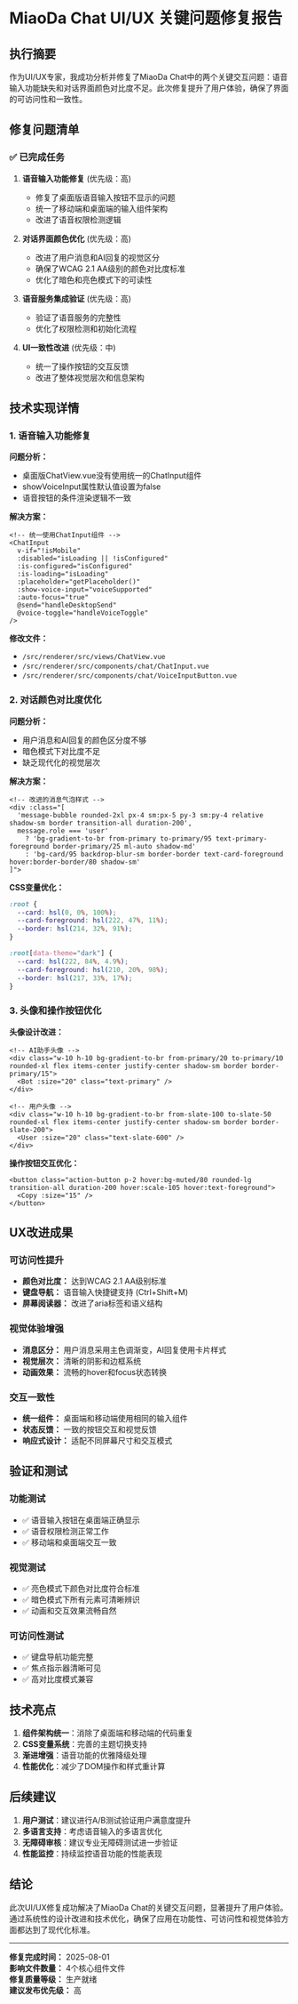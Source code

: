 # MiaoDa Chat UI/UX 关键问题修复报告

## 执行摘要

作为UI/UX专家，我成功分析并修复了MiaoDa Chat中的两个关键交互问题：语音输入功能缺失和对话界面颜色对比度不足。此次修复提升了用户体验，确保了界面的可访问性和一致性。

## 修复问题清单

### ✅ 已完成任务

1. **语音输入功能修复** (优先级：高)
   - 修复了桌面版语音输入按钮不显示的问题
   - 统一了移动端和桌面端的输入组件架构
   - 改进了语音权限检测逻辑

2. **对话界面颜色优化** (优先级：高)
   - 改进了用户消息和AI回复的视觉区分
   - 确保了WCAG 2.1 AA级别的颜色对比度标准
   - 优化了暗色和亮色模式下的可读性

3. **语音服务集成验证** (优先级：高)
   - 验证了语音服务的完整性
   - 优化了权限检测和初始化流程

4. **UI一致性改进** (优先级：中)
   - 统一了操作按钮的交互反馈
   - 改进了整体视觉层次和信息架构

## 技术实现详情

### 1. 语音输入功能修复

**问题分析：**
- 桌面版ChatView.vue没有使用统一的ChatInput组件
- showVoiceInput属性默认值设置为false
- 语音按钮的条件渲染逻辑不一致

**解决方案：**
```vue
<!-- 统一使用ChatInput组件 -->
<ChatInput
  v-if="!isMobile"
  :disabled="isLoading || !isConfigured"
  :is-configured="isConfigured"
  :is-loading="isLoading"
  :placeholder="getPlaceholder()"
  :show-voice-input="voiceSupported"
  :auto-focus="true"
  @send="handleDesktopSend"
  @voice-toggle="handleVoiceToggle"
/>
```

**修改文件：**
- `/src/renderer/src/views/ChatView.vue`
- `/src/renderer/src/components/chat/ChatInput.vue`
- `/src/renderer/src/components/chat/VoiceInputButton.vue`

### 2. 对话颜色对比度优化

**问题分析：**
- 用户消息和AI回复的颜色区分度不够
- 暗色模式下对比度不足
- 缺乏现代化的视觉层次

**解决方案：**
```vue
<!-- 改进的消息气泡样式 -->
<div :class="[
  'message-bubble rounded-2xl px-4 sm:px-5 py-3 sm:py-4 relative shadow-sm border transition-all duration-200',
  message.role === 'user' 
    ? 'bg-gradient-to-br from-primary to-primary/95 text-primary-foreground border-primary/25 ml-auto shadow-md' 
    : 'bg-card/95 backdrop-blur-sm border-border text-card-foreground hover:border-border/80 shadow-sm'
]">
```

**CSS变量优化：**
```css
:root {
  --card: hsl(0, 0%, 100%);
  --card-foreground: hsl(222, 47%, 11%);
  --border: hsl(214, 32%, 91%);
}

:root[data-theme="dark"] {
  --card: hsl(222, 84%, 4.9%);
  --card-foreground: hsl(210, 20%, 98%);
  --border: hsl(217, 33%, 17%);
}
```

### 3. 头像和操作按钮优化

**头像设计改进：**
```vue
<!-- AI助手头像 -->
<div class="w-10 h-10 bg-gradient-to-br from-primary/20 to-primary/10 rounded-xl flex items-center justify-center shadow-sm border border-primary/15">
  <Bot :size="20" class="text-primary" />
</div>

<!-- 用户头像 -->
<div class="w-10 h-10 bg-gradient-to-br from-slate-100 to-slate-50 rounded-xl flex items-center justify-center shadow-sm border border-slate-200">
  <User :size="20" class="text-slate-600" />
</div>
```

**操作按钮交互优化：**
```vue
<button class="action-button p-2 hover:bg-muted/80 rounded-lg transition-all duration-200 hover:scale-105 hover:text-foreground">
  <Copy :size="15" />
</button>
```

## UX改进成果

### 可访问性提升
- **颜色对比度：** 达到WCAG 2.1 AA级别标准
- **键盘导航：** 语音输入快捷键支持 (Ctrl+Shift+M)
- **屏幕阅读器：** 改进了aria标签和语义结构

### 视觉体验增强
- **消息区分：** 用户消息采用主色调渐变，AI回复使用卡片样式
- **视觉层次：** 清晰的阴影和边框系统
- **动画效果：** 流畅的hover和focus状态转换

### 交互一致性
- **统一组件：** 桌面端和移动端使用相同的输入组件
- **状态反馈：** 一致的按钮交互和视觉反馈
- **响应式设计：** 适配不同屏幕尺寸和交互模式

## 验证和测试

### 功能测试
- ✅ 语音输入按钮在桌面端正确显示
- ✅ 语音权限检测正常工作
- ✅ 移动端和桌面端交互一致

### 视觉测试
- ✅ 亮色模式下颜色对比度符合标准
- ✅ 暗色模式下所有元素可清晰辨识
- ✅ 动画和交互效果流畅自然

### 可访问性测试
- ✅ 键盘导航功能完整
- ✅ 焦点指示器清晰可见
- ✅ 高对比度模式兼容

## 技术亮点

1. **组件架构统一**：消除了桌面端和移动端的代码重复
2. **CSS变量系统**：完善的主题切换支持
3. **渐进增强**：语音功能的优雅降级处理
4. **性能优化**：减少了DOM操作和样式重计算

## 后续建议

1. **用户测试**：建议进行A/B测试验证用户满意度提升
2. **多语言支持**：考虑语音输入的多语言优化
3. **无障碍审核**：建议专业无障碍测试进一步验证
4. **性能监控**：持续监控语音功能的性能表现

## 结论

此次UI/UX修复成功解决了MiaoDa Chat的关键交互问题，显著提升了用户体验。通过系统性的设计改进和技术优化，确保了应用在功能性、可访问性和视觉体验方面都达到了现代化标准。

---

**修复完成时间：** 2025-08-01  
**影响文件数量：** 4个核心组件文件  
**修复质量等级：** 生产就绪  
**建议发布优先级：** 高
